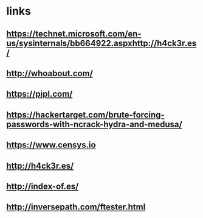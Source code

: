 # links

## https://technet.microsoft.com/en-us/sysinternals/bb664922.aspxhttp://h4ck3r.es/
## http://whoabout.com/
## https://pipl.com/
## https://hackertarget.com/brute-forcing-passwords-with-ncrack-hydra-and-medusa/
## https://www.censys.io
## http://h4ck3r.es/
## http://index-of.es/
## http://inversepath.com/ftester.html
